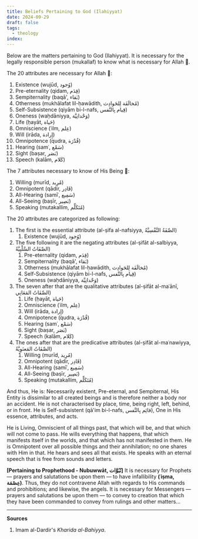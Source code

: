 ```yaml
---
title: Beliefs Pertaining to God (Ilahiyyat)
date: 2024-09-29
draft: false
tags:
  - theology
index:
---
```

Below are the matters pertaining to God (Ilahiyyat). It is necessary for the legally responsible person (mukallaf) to know what is necessary for Allah ﷾.

The 20 attributes are necessary for Allah ﷾:
1. Existence (wujūd, وُجود)
2. Pre-eternality (qidam, قِدَم)
3. Sempiternality (baqā', بَقاء)
4. Otherness (mukhālafat lil-ḥawādith, مُخالَفَة لِلحَوادِث)
5. Self-Subsistence (qiyām bi-l-nafs, قِيام بِالنَّفس)
6. Oneness (waḥdāniyya, وَحْدانِيَّة)
7. Life (ḥayāt, حَياة)
8. Omniscience (ʿilm, عِلم)
9. Will (irāda, إِرادة)
10. Omnipotence (qudra, قُدْرَة)
11. Hearing (samʿ, سَمْع)
12. Sight (baṣar, بَصَر)
13. Speech (kalām, كَلام)

The 7 attributes necessary to know of His Being ﷾:
1. Willing (murīd, مُرِيد)
2. Omnipotent (qādir, قَادِر)
3. All-Hearing (samīʿ, سَمِيع)
4. All-Seeing (baṣīr, بَصِير)
5. Speaking (mutakallim, مُتَكَلِّم)

The 20 attributes are categorized as following: 
1. The first is the essential attribute (al-ṣifa al-nafsiyya, الصِّفَةُ النَّفْسِيَّةُ)
	1. Existence (wujūd, وُجود)
2. The five following it are the negating attributes (al-ṣifāt al-salbiyya, الصِّفَاتُ السَّلْبِيَّةُ)
	1. Pre-eternality (qidam, قِدَم)
	2. Sempiternality (baqā', بَقاء)
	3. Otherness (mukhālafat lil-ḥawādith, مُخالَفَة لِلحَوادِث)
	4. Self-Subsistence (qiyām bi-l-nafs, قِيام بِالنَّفس)
	5. Oneness (waḥdāniyya, وَحْدانِيَّة)
3. The seven after that are the qualitative attributes (al-ṣifāt al-maʿānī, الصِّفَاتُ المَعَانِي)
	1. Life (ḥayāt, حَياة)
	2. Omniscience (ʿilm, عِلم)
	3. Will (irāda, إِرادة)
	4. Omnipotence (qudra, قُدْرَة)
	5. Hearing (samʿ, سَمْع)
	6. Sight (baṣar, بَصَر)
	7. Speech (kalām, كَلام)
4. The ones after that are the predicative attributes (al-ṣifāt al-maʿnawiyya, الصِّفَاتُ المَعنَوِيَّةُ)
	1. Willing (murīd, مُرِيد)
	2. Omnipotent (qādir, قَادِر)
	3. All-Hearing (samīʿ, سَمِيع)
	4. All-Seeing (baṣīr, بَصِير)
	5. Speaking (mutakallim, مُتَكَلِّم)

And thus, He is: Necessarily existent, Pre-eternal, and Sempiternal, His Entity is dissimilar to all created beings and is therefore neither a body nor an accident. He is not characterised by place, time, being right, left, behind, or in front. He is Self-subsistent (qā'im bi-l-nafs, قائِم بِالنَّفس), One in His essence, attributes, and acts.

He is Living, Omniscient of all things past, that which will be, and that which will not come to pass. He wills everything that happens, that which manifests itself in the worlds, and that which has not manifested in them. He is Omnipotent over all possible things and their annihilation; no one shares with Him in that. He hears and sees all that exists. He speaks with an eternal speech that is free from sounds and letters.

**[Pertaining to Prophethood - Nubuwwāt, نُبُوَّات]**
It is necessary for Prophets — prayers and salutations be upon them — to have infallibility **(ʿiṣma, عِصْمَة)**. Thus, they do not contravene Allah with regards to His commands and prohibitions; and likewise, the angels. It is necessary for Messengers — prayers and salutations be upon them — to convey to creation that which they have been commanded to convey from rulings and other matters...


---
**Sources**
1. Imam al-Dardir's *Kharida al-Bahiyya*. 